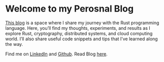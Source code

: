 # Welcome to my Perosnal Blog

[This blog](https://fade2black.github.io/blog/) is a space where I share my journey with the Rust programming language. Here, you’ll find my thoughts, experiments, and results as I explore Rust, cryptography, distributed systems, and cloud computing world. I’ll also share useful code snippets and tips that I’ve learned along the way. 

Find me on [LinkedIn](https://www.linkedin.com/in/bayramk/) and [Github](https://github.com/fade2black). Read Blog [here](https://fade2black.github.io/blog/).
